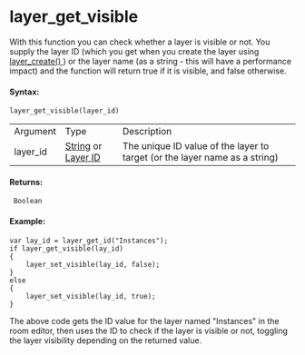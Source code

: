 # layer_get_visible

With this function you can check whether a layer is visible or not. You
supply the layer ID (which you get when you create the layer using [
layer_create() ](layer_create) ) or the layer name (as a string -
this will have a performance impact) and the function will return true
if it is visible, and false otherwise.

#### Syntax:

``` gml
layer_get_visible(layer_id)
```

|          |                                                                                                                                                                                                                  |                                                                            |
|----------|------------------------------------------------------------------------------------------------------------------------------------------------------------------------------------------------------------------|----------------------------------------------------------------------------|
| Argument | Type                                                                                                                                                                                                             | Description                                                                |
| layer_id |  [String](../../../../../../GameMaker_Language/GML_Overview/Data_Types) or [Layer ID](../../../../../../GameMaker_Language/GML_Reference/Asset_Management/Rooms/General_Layer_Functions/layer_get_id)    | The unique ID value of the layer to target (or the layer name as a string) |

#### Returns:

``` gml
 Boolean
```

#### Example:

``` gml
var lay_id = layer_get_id("Instances");
if layer_get_visible(lay_id)
{
    layer_set_visible(lay_id, false);
}
else
{
    layer_set_visible(lay_id, true);
}
```

The above code gets the ID value for the layer named "Instances" in the
room editor, then uses the ID to check if the layer is visible or not,
toggling the layer visibility depending on the returned value.
